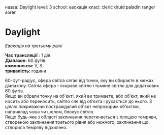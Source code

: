 назва: Daylight level: 3 school: евокація класі: cleric druid paladin ranger sorer

# Daylight
_Евокація на третьому рівні_

**Час трансляції :** 1 дія    
**Діапазон:** 60 футів    
**компоненти:** V, S    
**тривалість:** години

60-фут-радіус, сфера світла сягає від точки, яку ви обираєте в межах діапазону. Світла сфера - яскраве світло і тьмяне світло для додаткових 60 футів.    
Якщо ви обрали точку на об'єкті, який ви тримаєте, або об'єкт, який не носить або переносить, світло сяє від об’єкта і рухається до нього. З ціллю покриваючи постраждалий об'єкт непрозорим об'єктом, наприклад чаша чи шолом, блокує світло.    
Якщо будь-яка з області заклинання перетинається з площею темряви, створеною заклинання третього рівня або нижчого, заклинання що створила темряву відхилено. 